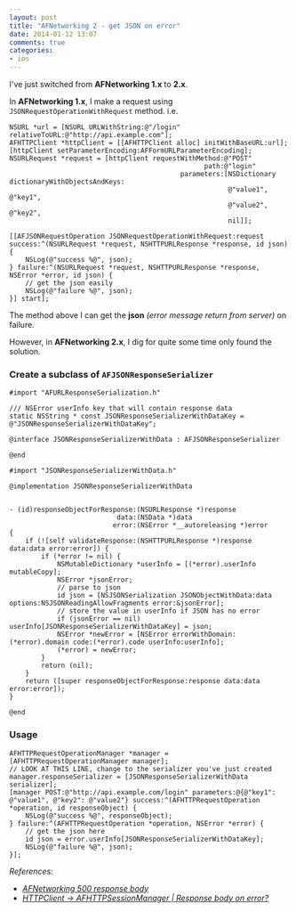 ```yaml
---
layout: post
title: "AFNetworking 2 - get JSON on error"
date: 2014-01-12 13:07
comments: true
categories: 
- ios
---
```


I've just switched from **AFNetworking 1.x** to **2.x**.

In **AFNetworking 1.x**, I make a request using `JSONRequestOperationWithRequest` method. i.e.

```obj-c ViewController.m
NSURL *url = [NSURL URLWithString:@"/login" relativeToURL:@"http://api.example.com"];
AFHTTPClient *httpClient = [[AFHTTPClient alloc] initWithBaseURL:url];
[httpClient setParameterEncoding:AFFormURLParameterEncoding];
NSURLRequest *request = [httpClient requestWithMethod:@"POST"
                                                 path:@"login"
                                           parameters:[NSDictionary dictionaryWithObjectsAndKeys:
                                                       @"value1", @"key1",
                                                       @"value2", @"key2",
                                                       nil]];

[[AFJSONRequestOperation JSONRequestOperationWithRequest:request success:^(NSURLRequest *request, NSHTTPURLResponse *response, id json) {
    NSLog(@"success %@", json);
} failure:^(NSURLRequest *request, NSHTTPURLResponse *response, NSError *error, id json) {
    // get the json easily
    NSLog(@"failure %@", json);
}] start];
```

The method above I can get the **json** _(error message return from server)_ on failure.

However, in **AFNetworking 2.x**, I dig for quite some time only found the solution.

### Create a subclass of `AFJSONResponseSerializer`

```obj-c JSONResponseSerializerWithData.h
#import "AFURLResponseSerialization.h"

/// NSError userInfo key that will contain response data
static NSString * const JSONResponseSerializerWithDataKey = @"JSONResponseSerializerWithDataKey";

@interface JSONResponseSerializerWithData : AFJSONResponseSerializer

@end
```

```obj-c JSONResponseSerializerWithData.m
#import "JSONResponseSerializerWithData.h"

@implementation JSONResponseSerializerWithData


- (id)responseObjectForResponse:(NSURLResponse *)response
                           data:(NSData *)data
                          error:(NSError *__autoreleasing *)error
{
    if (![self validateResponse:(NSHTTPURLResponse *)response data:data error:error]) {
        if (*error != nil) {
            NSMutableDictionary *userInfo = [(*error).userInfo mutableCopy];
            NSError *jsonError;
            // parse to json
            id json = [NSJSONSerialization JSONObjectWithData:data options:NSJSONReadingAllowFragments error:&jsonError];
            // store the value in userInfo if JSON has no error
            if (jsonError == nil) userInfo[JSONResponseSerializerWithDataKey] = json;
            NSError *newError = [NSError errorWithDomain:(*error).domain code:(*error).code userInfo:userInfo];
            (*error) = newError;
        }
        return (nil);
    }
    return ([super responseObjectForResponse:response data:data error:error]);
}

@end
```

### Usage

```obj-c ViewController.m
AFHTTPRequestOperationManager *manager = [AFHTTPRequestOperationManager manager];
// LOOK AT THIS LINE, change to the serializer you've just created
manager.responseSerializer = [JSONResponseSerializerWithData serializer];
[manager POST:@"http://api.example.com/login" parameters:@{@"key1": @"value1", @"key2": @"value2"} success:^(AFHTTPRequestOperation *operation, id responseObject) {
    NSLog(@"success %@", responseObject);
} failure:^(AFHTTPRequestOperation *operation, NSError *error) {
    // get the json here
    id json = error.userInfo[JSONResponseSerializerWithDataKey];
    NSLog(@"failure %@", json);
}];
```

_References:_

* _[AFNetworking 500 response body](http://stackoverflow.com/questions/19325235/afnetworking-500-response-body/19383500#19383500)_
* _[HTTPClient -> AFHTTPSessionManager | Response body on error?](https://github.com/AFNetworking/AFNetworking/issues/1397#issuecomment-26139898)_
